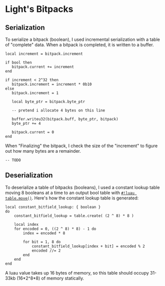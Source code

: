 # Light's Bitpacks

## Serialization

To serialize a bitpack (boolean), I used incremental serialization with a table of "complete" data. When a bitpack is
completed, it is written to a buffer.

```luau
local increment = bitpack.increment

if bool then
   bitpack.current += increment
end

if increment < 2^32 then
   bitpack.increment = increment * 0b10
else
   bitpack.increment = 1

   local byte_ptr = bitpack.byte_ptr

   -- pretend i allocate 4 bytes on this line

   buffer.writeu32(bitpack.buff, byte_ptr, bitpack)
   byte_ptr += 4

   bitpack.current = 0
end
```

When "Finalizing" the bitpack, I check the size of the "increment" to figure out how many bytes are a remainder.

```luau
-- TODO
```

## Deserialization

To deserialize a table of bitpacks (booleans), I used a constant lookup table moving 8 booleans at a time to an output
bool table with [`#!luau table.move()`](https://create.roblox.com/docs/reference/engine/libraries/table#move). Here's
how the constant lookup table is generated:

```luau
local constant_bitfield_lookup: { boolean }
do
    constant_bitfield_lookup = table.create( (2 ^ 8) * 8 )

    local index
    for encoded = 0, ((2 ^ 8) * 8) - 1 do
        index = encoded * 8

        for bit = 1, 8 do
            constant_bitfield_lookup[index + bit] = encoded % 2
            encoded //= 2
        end
    end
end
```

A luau value takes up 16 bytes of memory, so this table should occupy 31-33kb (16\*2^8\*8) of memory statically.
